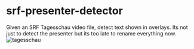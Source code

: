 # srf-presenter-detector
Given an SRF Tagesschau video file, detect text shown in overlays.
Its not just to detect the presenter but its too late to rename everything now.
![tagesschau](https://user-images.githubusercontent.com/24475986/211169413-5b305461-60d0-468f-97ef-3ebc62b767ca.PNG)
